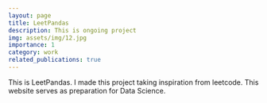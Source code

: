 ```yaml
---
layout: page
title: LeetPandas
description: This is ongoing project
img: assets/img/12.jpg
importance: 1
category: work
related_publications: true
---
```


This is LeetPandas. I made this project taking inspiration from leetcode. This website serves as preparation for Data Science.

